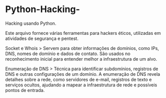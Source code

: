 # Python-Hacking-
Hacking usando Python. 

Este arquivo fornece várias ferramentas para hackers éticos, utilizadas em atividades de segurança e pentest.

Socket e Whois > Servem para obter informações de domínios, como IPs, DNS, nomes de domínio e dados de contato. São usados no reconhecimento inicial para entender melhor a infraestrutura de um alvo.

Enumeração de DNS > Técnica para identificar subdomínios, registros de DNS e outras configurações de um domínio. A enumeração de DNS revela detalhes sobre a rede, como servidores de e-mail, registros de texto e serviços ocultos, ajudando a mapear a infraestrutura de rede e possíveis pontos de entrada.
